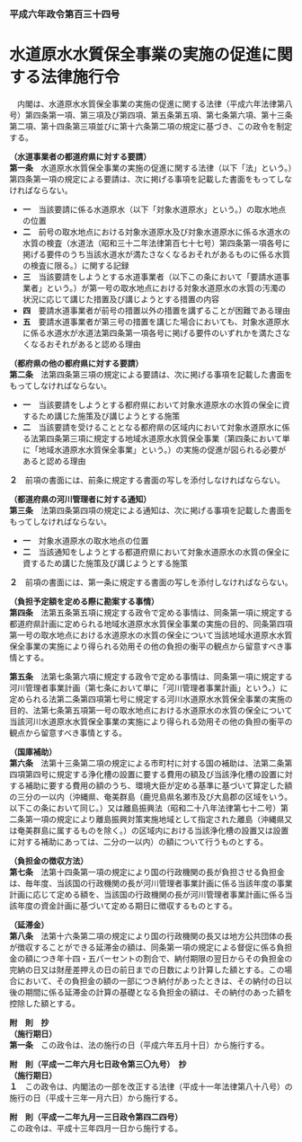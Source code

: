 ### 平成六年政令第百三十四号  
# 水道原水水質保全事業の実施の促進に関する法律施行令  
　内閣は、水道原水水質保全事業の実施の促進に関する法律（平成六年法律第八号）第四条第一項、第三項及び第四項、第五条第五項、第七条第六項、第十三条第二項、第十四条第三項並びに第十六条第二項の規定に基づき、この政令を制定する。  
  
**（水道事業者の都道府県に対する要請）**  
**第一条**　水道原水水質保全事業の実施の促進に関する法律（以下「法」という。）第四条第一項の規定による要請は、次に掲げる事項を記載した書面をもってしなければならない。  
* **一**　当該要請に係る水道原水（以下「対象水道原水」という。）の取水地点の位置  
* **二**　前号の取水地点における対象水道原水及び対象水道原水に係る水道水の水質の検査（水道法（昭和三十二年法律第百七十七号）第四条第一項各号に掲げる要件のうち当該水道水が満たさなくなるおそれがあるものに係る水質の検査に限る。）に関する記録  
* **三**　当該要請をしようとする水道事業者（以下この条において「要請水道事業者」という。）が第一号の取水地点における対象水道原水の水質の汚濁の状況に応じて講じた措置及び講じようとする措置の内容  
* **四**　要請水道事業者が前号の措置以外の措置を講ずることが困難である理由  
* **五**　要請水道事業者が第三号の措置を講じた場合においても、対象水道原水に係る水道水が水道法第四条第一項各号に掲げる要件のいずれかを満たさなくなるおそれがあると認める理由  
  
**（都府県の他の都府県に対する要請）**  
**第二条**　法第四条第三項の規定による要請は、次に掲げる事項を記載した書面をもってしなければならない。  
* **一**　当該要請をしようとする都府県において対象水道原水の水質の保全に資するため講じた施策及び講じようとする施策  
* **二**　当該要請を受けることとなる都府県の区域内において対象水道原水に係る法第四条第三項に規定する地域水道原水水質保全事業（第四条において単に「地域水道原水水質保全事業」という。）の実施の促進が図られる必要があると認める理由  
  
**２**　前項の書面には、前条に規定する書面の写しを添付しなければならない。  
  
**（都道府県の河川管理者に対する通知）**  
**第三条**　法第四条第四項の規定による通知は、次に掲げる事項を記載した書面をもってしなければならない。  
* **一**　対象水道原水の取水地点の位置  
* **二**　当該通知をしようとする都道府県において対象水道原水の水質の保全に資するため講じた施策及び講じようとする施策  
  
**２**　前項の書面には、第一条に規定する書面の写しを添付しなければならない。  
  
**（負担予定額を定める際に勘案する事情）**  
**第四条**　法第五条第五項に規定する政令で定める事情は、同条第一項に規定する都道府県計画に定められる地域水道原水水質保全事業の実施の目的、同条第四項第一号の取水地点における水道原水の水質の保全について当該地域水道原水水質保全事業の実施により得られる効用その他の負担の衡平の観点から留意すべき事情とする。  
  
**第五条**　法第七条第六項に規定する政令で定める事情は、同条第一項に規定する河川管理者事業計画（第七条において単に「河川管理者事業計画」という。）に定められる法第二条第四項第七号に規定する河川水道原水水質保全事業の実施の目的、法第七条第五項第一号の取水地点における水道原水の水質の保全について当該河川水道原水水質保全事業の実施により得られる効用その他の負担の衡平の観点から留意すべき事情とする。  
  
**（国庫補助）**  
**第六条**　法第十三条第二項の規定による市町村に対する国の補助は、法第二条第四項第四号に規定する浄化槽の設置に要する費用の額及び当該浄化槽の設置に対する補助に要する費用の額のうち、環境大臣が定める基準に基づいて算定した額の三分の一以内（沖縄県、奄美群島（鹿児島県名瀬市及び大島郡の区域をいう。以下この条において同じ。）又は離島振興法（昭和二十八年法律第七十二号）第二条第一項の規定により離島振興対策実施地域として指定された離島（沖縄県又は奄美群島に属するものを除く。）の区域内における当該浄化槽の設置又は設置に対する補助にあっては、二分の一以内）の額について行うものとする。  
  
**（負担金の徴収方法）**  
**第七条**　法第十四条第一項の規定により国の行政機関の長が負担させる負担金は、毎年度、当該国の行政機関の長が河川管理者事業計画に係る当該年度の事業計画に応じて定める額を、当該国の行政機関の長が河川管理者事業計画に係る当該年度の資金計画に基づいて定める期日に徴収するものとする。  
  
**（延滞金）**  
**第八条**　法第十六条第二項の規定により国の行政機関の長又は地方公共団体の長が徴収することができる延滞金の額は、同条第一項の規定による督促に係る負担金の額につき年十四・五パーセントの割合で、納付期限の翌日からその負担金の完納の日又は財産差押えの日の前日までの日数により計算した額とする。この場合において、その負担金の額の一部につき納付があったときは、その納付の日以後の期間に係る延滞金の計算の基礎となる負担金の額は、その納付のあった額を控除した額とする。  
  
**附　則　抄**  
**（施行期日）**  
**第一条**　この政令は、法の施行の日（平成六年五月十日）から施行する。  
  
**附　則（平成一二年六月七日政令第三〇九号）　抄**  
**（施行期日）**  
**１**　この政令は、内閣法の一部を改正する法律（平成十一年法律第八十八号）の施行の日（平成十三年一月六日）から施行する。  
  
**附　則（平成一二年九月一三日政令第四二四号）**  
この政令は、平成十三年四月一日から施行する。  
  
